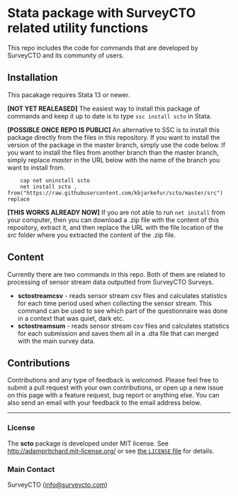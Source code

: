 # Stata package with SurveyCTO related utility functions

This repo includes the code for commands that are developed by SurveyCTO and its community of users.

## Installation
This pacakage requires Stata 13 or newer.

**[NOT YET REALEASED]** The easiest way to install this package of commands and keep it up to date is to type `ssc install scto` in Stata.

**[POSSIBLE ONCE REPO IS PUBLIC]** An alternative to SSC is to install this package directly from the files in this repository. If you want to install the version of the package in the master branch, simply use the code below. If you want to install the files from another branch than the master branch, simply replace _master_ in the URL below with the name of the branch you want to install from.
```
    cap net uninstall scto
    net install scto , from("https://raw.githubusercontent.com/kbjarkefur/scto/master/src") replace
```

**[THIS WORKS ALREADY NOW]** If you are not able to run `net install` from your computer, then you can download a .zip file with the content of this repository, extract it, and then replace the URL with the file location of the _src_ folder where you extracted the content of the .zip file.

## Content

Currently there are two commands in this repo. Both of them are related to processing of sensor stream data outputted from SurveyCTO Surveys.

* **sctostreamcsv** - reads sensor stream csv files and calculates statistics for each time period used when collecting the sensor stream. This command can be used to see which part of the questionnaire was done in a context that was quiet, dark etc.
* **sctostreamsum** - reads sensor stream csv files and calculates statistics for each submission and saves them all in a .dta file that can merged with the main survey data.

## Contributions
Contributions and any type of feedback is welcomed. Please feel free to submit a pull request with your own contributions, or open up a new issue on this page with a feature request, bug report or anything else. You can also send an email with your feedback to the email address below.

---

### **License**
The **scto** package is developed under MIT license. See http://adampritchard.mit-license.org/ or see [the `LICENSE` file](https://github.com/kbjarkefur/scto/blob/master/LICENSE) for details.

### **Main Contact**
SurveyCTO ([info@surveycto.com](mailto:support@surveycto.com))
